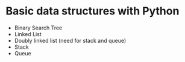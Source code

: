 # Basic data structures with Python

- Binary Search Tree
- Linked List
- Doubly linked list (need for stack and queue)
- Stack
- Queue
